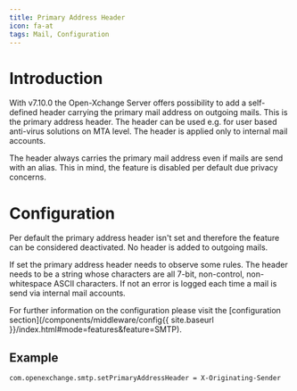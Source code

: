 ```yaml
---
title: Primary Address Header
icon: fa-at
tags: Mail, Configuration
---
```


# Introduction
With v7.10.0 the Open-Xchange Server offers possibility to add a self-defined header carrying the primary mail address on outgoing mails. This is the primary address header.
The header can be used e.g. for user based anti-virus solutions on MTA level. The header is applied only to internal mail accounts.

The header always carries the primary mail address even if mails are send with an alias. This in mind, the feature is disabled per default due privacy concerns.  

# Configuration
Per default the primary address header isn't set and therefore the feature can be considered deactivated. No header is added to outgoing mails.

If set the primary address header needs to observe some rules. The header needs to be a string whose characters are all 7-bit, non-control, non-whitespace ASCII characters.
If not an error is logged each time a mail is send via internal mail accounts.

For further information on the configuration please visit the [configuration section](/components/middleware/config{{ site.baseurl }}/index.html#mode=features&feature=SMTP).

## Example

	com.openexchange.smtp.setPrimaryAddressHeader = X-Originating-Sender
